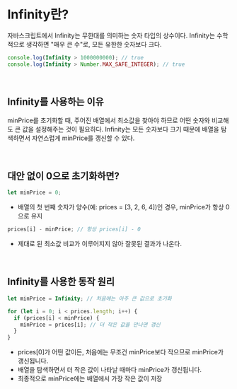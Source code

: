 # Infinity란?

자바스크립트에서 Infinity는 무한대를 의미하는 숫자 타입의 상수이다.
Infinity는 수학적으로 생각하면 "매우 큰 수"로, 모든 유한한 숫자보다 크다.

```javascript
console.log(Infinity > 1000000000); // true
console.log(Infinity > Number.MAX_SAFE_INTEGER); // true
```

<br>

## Infinity를 사용하는 이유

minPrice를 초기화할 때, 주어진 배열에서 최소값을 찾아야 하므로 어떤 숫자와 비교해도 큰 값을 설정해주는 것이 필요하다. Infinity는 모든 숫자보다 크기 때문에 배열을 탐색하면서 자연스럽게 minPrice를 갱신할 수 있다.

<br>

## 대안 없이 0으로 초기화하면?

```js
let minPrice = 0;
```

- 배열의 첫 번째 숫자가 양수(예: prices = [3, 2, 6, 4])인 경우, minPrice가 항상 0으로 유지

```js
prices[i] - minPrice; // 항상 prices[i] - 0
```

- 제대로 된 최소값 비교가 이루어지지 않아 잘못된 결과가 나온다.

<br>

## Infinity를 사용한 동작 원리

```js
let minPrice = Infinity; // 처음에는 아주 큰 값으로 초기화

for (let i = 0; i < prices.length; i++) {
  if (prices[i] < minPrice) {
    minPrice = prices[i]; // 더 작은 값을 만나면 갱신
  }
}
```

- prices[0]가 어떤 값이든, 처음에는 무조건 minPrice보다 작으므로 minPrice가 갱신됩니다.
- 배열을 탐색하면서 더 작은 값이 나타날 때마다 minPrice가 갱신됩니다.
- 최종적으로 minPrice에는 배열에서 가장 작은 값이 저장

<br>
